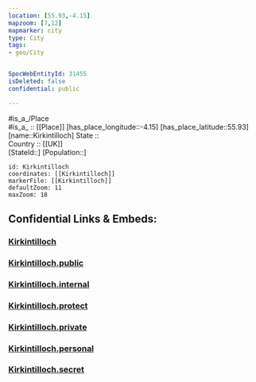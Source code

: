 ```yaml
---
location: [55.93,-4.15] 
mapzoom: [7,12] 
mapmarker: city 
type: City
tags:
- geo/City


SpocWebEntityId: 31455
isDeleted: false
confidential: public

---
```

#is_a_/Place  
#is_a_ :: [[Place]] 
[has_place_longitude::-4.15] 
[has_place_latitude::55.93] 
[name::Kirkintilloch] 
State ::  
Country :: [[UK]]  
[StateId::] 
[Population::] 



```leaflet
id: Kirkintilloch
coordinates: [[Kirkintilloch]] 
markerFile: [[Kirkintilloch]] 
defaultZoom: 11 
maxZoom: 18
```


## Confidential Links & Embeds: 

### [Kirkintilloch](/_Standards/Earth/Continent/Europe/Europe~North/UK/Scotland/counties~Scotland/Dunbartonshire~East/cities~Dunbartonshire~East/Kirkintilloch.md) 

### [Kirkintilloch.public](/_public/Earth/Continent/Europe/Europe~North/UK/Scotland/counties~Scotland/Dunbartonshire~East/cities~Dunbartonshire~East/Kirkintilloch.public.md) 

### [Kirkintilloch.internal](/_internal/Earth/Continent/Europe/Europe~North/UK/Scotland/counties~Scotland/Dunbartonshire~East/cities~Dunbartonshire~East/Kirkintilloch.internal.md) 

### [Kirkintilloch.protect](/_protect/Earth/Continent/Europe/Europe~North/UK/Scotland/counties~Scotland/Dunbartonshire~East/cities~Dunbartonshire~East/Kirkintilloch.protect.md) 

### [Kirkintilloch.private](/_private/Earth/Continent/Europe/Europe~North/UK/Scotland/counties~Scotland/Dunbartonshire~East/cities~Dunbartonshire~East/Kirkintilloch.private.md) 

### [Kirkintilloch.personal](/_personal/Earth/Continent/Europe/Europe~North/UK/Scotland/counties~Scotland/Dunbartonshire~East/cities~Dunbartonshire~East/Kirkintilloch.personal.md) 

### [Kirkintilloch.secret](/_secret/Earth/Continent/Europe/Europe~North/UK/Scotland/counties~Scotland/Dunbartonshire~East/cities~Dunbartonshire~East/Kirkintilloch.secret.md)

